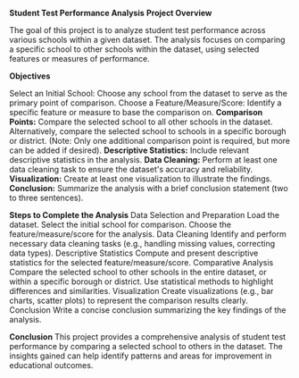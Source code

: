 **Student Test Performance Analysis**
**Project Overview**

The goal of this project is to analyze student test performance across various schools within a given dataset. The analysis focuses on comparing a specific school to other schools within the dataset, using selected features or measures of performance.

**Objectives**


Select an Initial School: Choose any school from the dataset to serve as the primary point of comparison.
Choose a Feature/Measure/Score: Identify a specific feature or measure to base the comparison on.
**Comparison Points:**
Compare the selected school to all other schools in the dataset.
Alternatively, compare the selected school to schools in a specific borough or district. (Note: Only one additional comparison point is required, but more can be added if desired).
**Descriptive Statistics:** Include relevant descriptive statistics in the analysis.
**Data Cleaning:** Perform at least one data cleaning task to ensure the dataset's accuracy and reliability.
**Visualization:** Create at least one visualization to illustrate the findings.
**Conclusion:** Summarize the analysis with a brief conclusion statement (two to three sentences).

**Steps to Complete the Analysis**
Data Selection and Preparation
Load the dataset.
Select the initial school for comparison.
Choose the feature/measure/score for the analysis.
Data Cleaning
Identify and perform necessary data cleaning tasks (e.g., handling missing values, correcting data types).
Descriptive Statistics
Compute and present descriptive statistics for the selected feature/measure/score.
Comparative Analysis
Compare the selected school to other schools in the entire dataset, or within a specific borough or district.
Use statistical methods to highlight differences and similarities.
Visualization
Create visualizations (e.g., bar charts, scatter plots) to represent the comparison results clearly.
Conclusion
Write a concise conclusion summarizing the key findings of the analysis.

**Conclusion**
This project provides a comprehensive analysis of student test performance by comparing a selected school to others in the dataset. The insights gained can help identify patterns and areas for improvement in educational outcomes.

